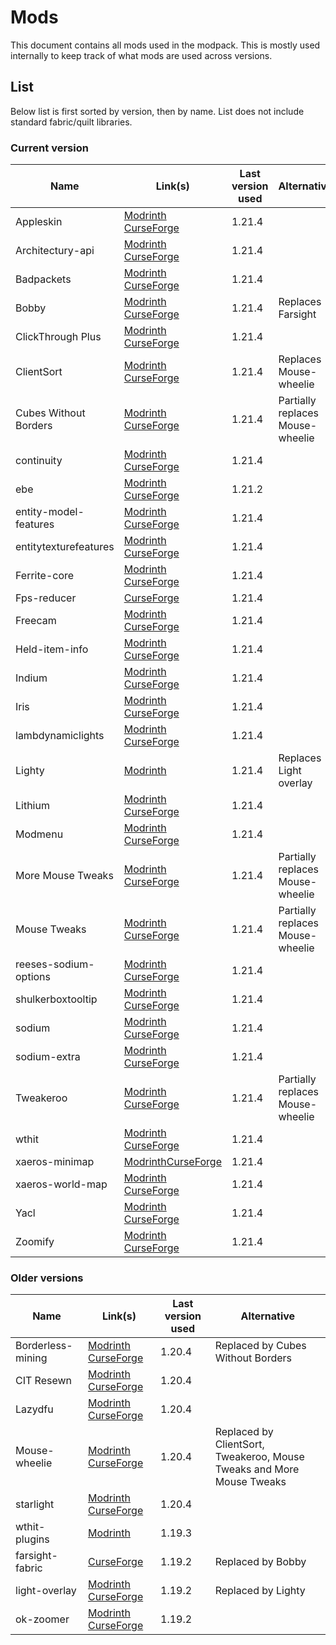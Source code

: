 # Mods
This document contains all mods used in the modpack. This is mostly used internally to keep track of what mods are used across versions.

## List
Below list is first sorted by version, then by name. List does not include standard fabric/quilt libraries.

### Current version
| Name                  | Link(s)                                                                                                                                              | Last version used | Alternative                      |
| --------------------- | ---------------------------------------------------------------------------------------------------------------------------------------------------- | ----------------- | -------------------------------- |
| Appleskin             | [Modrinth](https://modrinth.com/mod/appleskin) [CurseForge](https://www.curseforge.com/minecraft/mc-mods/appleskin)                                  | 1.21.4            |                                  |
| Architectury-api      | [Modrinth](https://modrinth.com/mod/architectury-api) [CurseForge](https://www.curseforge.com/minecraft/mc-mods/architectury-api)                    | 1.21.4            |                                  |
| Badpackets            | [Modrinth](https://modrinth.com/mod/badpackets) [CurseForge](https://www.curseforge.com/minecraft/mc-mods/badpackets)                                | 1.21.4            |                                  |
| Bobby                 | [Modrinth](https://modrinth.com/mod/bobby) [CurseForge](https://www.curseforge.com/minecraft/mc-mods/bobby)                                          | 1.21.4            | Replaces Farsight                |
| ClickThrough Plus     | [Modrinth](https://modrinth.com/mod/clickthrough+) [CurseForge](https://www.curseforge.com/minecraft/mc-mods/clickthrough-plus)                      | 1.21.4            |                                  |
| ClientSort            | [Modrinth](https://modrinth.com/mod/clientsort) [CurseForge](https://www.curseforge.com/minecraft/mc-mods/clientsort)                                | 1.21.4            | Replaces Mouse-wheelie           |
| Cubes Without Borders | [Modrinth](https://modrinth.com/mod/cubes-without-borders) [CurseForge](https://www.curseforge.com/minecraft/mc-mods/cubes-without-borders)          | 1.21.4            | Partially replaces Mouse-wheelie |
| continuity            | [Modrinth](https://modrinth.com/mod/continuity) [CurseForge](https://www.curseforge.com/minecraft/mc-mods/continuity)                                | 1.21.4            |                                  |
| ebe                   | [Modrinth](https://modrinth.com/mod/ebe) [CurseForge](https://www.curseforge.com/minecraft/mc-mods/enhanced-block-entities)                          | 1.21.2            |                                  |
| entity-model-features | [Modrinth](https://modrinth.com/mod/entity-model-features) [CurseForge](https://www.curseforge.com/minecraft/mc-mods/entity-model-features)          | 1.21.4            |                                  |
| entitytexturefeatures | [Modrinth](https://modrinth.com/mod/entitytexturefeatures) [CurseForge](https://www.curseforge.com/minecraft/mc-mods/entity-texture-features-fabric) | 1.21.4            |                                  |
| Ferrite-core          | [Modrinth](https://modrinth.com/mod/ferrite-core) [CurseForge](https://www.curseforge.com/minecraft/mc-mods/ferritecore-fabric)                      | 1.21.4            |                                  |
| Fps-reducer           | [CurseForge](https://www.curseforge.com/minecraft/mc-mods/fps-reducer)                                                                               | 1.21.4            |                                  |
| Freecam               | [Modrinth](https://modrinth.com/mod/freecam) [CurseForge](https://www.curseforge.com/minecraft/mc-mods/free-cam)                                     | 1.21.4            |                                  |
| Held-item-info        | [Modrinth](https://modrinth.com/mod/held-item-info) [CurseForge](https://www.curseforge.com/minecraft/mc-mods/held-item-info)                        | 1.21.4            |                                  |
| Indium                | [Modrinth](https://modrinth.com/mod/indium) [CurseForge](https://www.curseforge.com/minecraft/mc-mods/indium)                                        | 1.21.4            |                                  |
| Iris                  | [Modrinth](https://modrinth.com/mod/iris) [CurseForge](https://www.curseforge.com/minecraft/mc-mods/irisshaders)                                     | 1.21.4            |                                  |
| lambdynamiclights     | [Modrinth](https://modrinth.com/mod/lambdynamiclights) [CurseForge](https://www.curseforge.com/minecraft/mc-mods/lambdynamiclights)                  | 1.21.4            |                                  |
| Lighty                | [Modrinth](https://modrinth.com/mod/lighty)                                                                                                          | 1.21.4            | Replaces Light overlay           |
| Lithium               | [Modrinth](https://modrinth.com/mod/lithium) [CurseForge](https://www.curseforge.com/minecraft/mc-mods/lithium)                                      | 1.21.4            |                                  |
| Modmenu               | [Modrinth](https://modrinth.com/mod/modmenu) [CurseForge](https://www.curseforge.com/minecraft/mc-mods/modmenu)                                      | 1.21.4            |                                  |
| More Mouse Tweaks     | [Modrinth](https://modrinth.com/mod/moremousetweaks) [CurseForge](https://www.curseforge.com/minecraft/mc-mods/moremousetweaks)                      | 1.21.4            | Partially replaces Mouse-wheelie |
| Mouse Tweaks          | [Modrinth](https://modrinth.com/mod/mouse-tweaks) [CurseForge](https://www.curseforge.com/minecraft/mc-mods/mouse-tweaks)                            | 1.21.4            | Partially replaces Mouse-wheelie |
| reeses-sodium-options | [Modrinth](https://modrinth.com/mod/reeses-sodium-options) [CurseForge](https://www.curseforge.com/minecraft/mc-mods/reeses-sodium-options)          | 1.21.4            |                                  |
| shulkerboxtooltip     | [Modrinth](https://modrinth.com/mod/shulkerboxtooltip) [CurseForge](https://www.curseforge.com/minecraft/mc-mods/shulkerboxtooltip)                  | 1.21.4            |                                  |
| sodium                | [Modrinth](https://modrinth.com/mod/sodium) [CurseForge](https://www.curseforge.com/minecraft/mc-mods/sodium)                                        | 1.21.4            |                                  |
| sodium-extra          | [Modrinth](https://modrinth.com/mod/sodium-extra) [CurseForge](https://www.curseforge.com/minecraft/mc-mods/sodium-extra)                            | 1.21.4            |                                  |
| Tweakeroo             | [Modrinth](https://modrinth.com/mod/tweakeroo) [CurseForge](https://www.curseforge.com/minecraft/mc-mods/tweakeroo)                                  | 1.21.4            | Partially replaces Mouse-wheelie |
| wthit                 | [Modrinth](https://modrinth.com/mod/wthit) [CurseForge](https://www.curseforge.com/minecraft/mc-mods/wthit)                                          | 1.21.4            |                                  |
| xaeros-minimap        | [Modrinth](https://modrinth.com/mod/xaeros-minimap)[CurseForge](https://www.curseforge.com/minecraft/mc-mods/xaeros-minimap)                         | 1.21.4            |                                  |
| xaeros-world-map      | [Modrinth](https://modrinth.com/mod/xaeros-world-map) [CurseForge](https://www.curseforge.com/minecraft/mc-mods/xaeros-world-map)                    | 1.21.4            |                                  |
| Yacl                  | [Modrinth](https://modrinth.com/mod/yacl) [CurseForge](https://www.curseforge.com/minecraft/mc-mods/yacl)                                            | 1.21.4            |                                  |
| Zoomify               | [Modrinth](https://modrinth.com/mod/zoomify) [CurseForge](https://www.curseforge.com/minecraft/mc-mods/zoomify)                                      | 1.21.4            |                                  |

### Older versions
| Name              | Link(s)                                                                                                                             | Last version used | Alternative                                                           |
| ----------------- | ----------------------------------------------------------------------------------------------------------------------------------- | ----------------- | --------------------------------------------------------------------- |
| Borderless-mining | [Modrinth](https://modrinth.com/mod/borderless-mining) [CurseForge](https://www.curseforge.com/minecraft/mc-mods/borderless-mining) | 1.20.4            | Replaced by Cubes Without Borders                                     |
| CIT Resewn        | [Modrinth](https://modrinth.com/mod/cit-resewn) [CurseForge](https://www.curseforge.com/minecraft/mc-mods/cit-resewn)               | 1.20.4            |                                                                       |
| Lazydfu           | [Modrinth](https://modrinth.com/mod/lazydfu) [CurseForge](https://www.curseforge.com/minecraft/mc-mods/lazydfu)                     | 1.20.4            |                                                                       |
| Mouse-wheelie     | [Modrinth](https://modrinth.com/mod/mouse-wheelie) [CurseForge](https://www.curseforge.com/minecraft/mc-mods/mouse-wheelie)         | 1.20.4            | Replaced by ClientSort, Tweakeroo, Mouse Tweaks and More Mouse Tweaks |
| starlight         | [Modrinth](https://modrinth.com/mod/starlight) [CurseForge](https://www.curseforge.com/minecraft/mc-mods/starlight)                 | 1.20.4            |                                                                       |
| wthit-plugins     | [Modrinth](https://modrinth.com/mod/wthit-plugins)                                                                                  | 1.19.3            |                                                                       |
| farsight-fabric   | [CurseForge](https://www.curseforge.com/minecraft/mc-mods/farsight-fabric)                                                          | 1.19.2            | Replaced by Bobby                                                     |
| light-overlay     | [Modrinth](https://modrinth.com/mod/light-overlay) [CurseForge](https://www.curseforge.com/minecraft/mc-mods/light-overlay)         | 1.19.2            | Replaced by Lighty                                                    |
| ok-zoomer         | [Modrinth](https://modrinth.com/mod/ok-zoomer) [CurseForge](https://www.curseforge.com/minecraft/mc-mods/ok-zoomer)                 | 1.19.2            |                                                                       |
